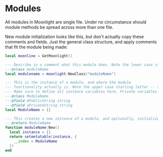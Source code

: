 # Modules

All modules in Moonlight are single file. Under no circumstance should module methods be spread across more than one file.

New module initialization looks like this, but don't actually copy these comments and fields. Just the general class structure, and apply comments that fit the module being made:

```lua
local moonline = GetMoonlight()

--- Describe in a comment what this module does. Note the lower case starting letter -- this denotes a module package accessor.
---@class moduleName
local modulename = moonlight:NewClass("moduleName")

--- This is the instance of a module, and where the module
--- functionality actually is. Note the upper case starting letter -- this denotes a module instance.
--- Make sure to define all instance variables here. Private variables start with a lower case, public variables start with an upper case. 
---@class ModuleName
---@field APublicString string
---@field aPrivateString string
local ModuleName = {}

--- This creates a new instance of a module, and optionally, initializes the module.
---@return ModuleName
function moduleName:New()
  local instance = {}
  return setmetatable(instance, {
    __index = ModuleName
  })
end
```